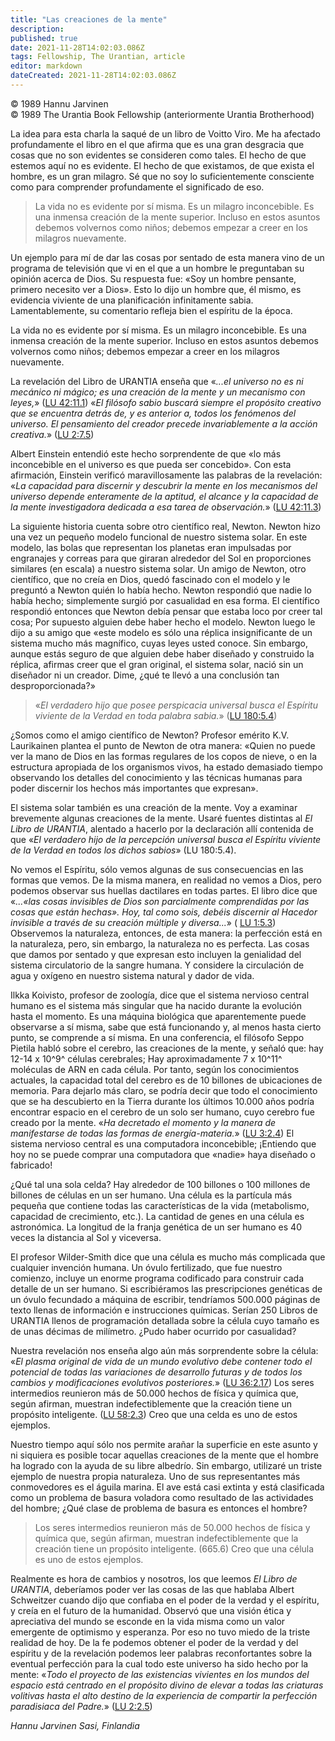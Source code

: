 ```yaml
---
title: "Las creaciones de la mente"
description: 
published: true
date: 2021-11-28T14:02:03.086Z
tags: Fellowship, The Urantian, article
editor: markdown
dateCreated: 2021-11-28T14:02:03.086Z
---
```


<p class="v-card v-sheet theme--light grey lighten-3 px-2">© 1989 Hannu Jarvinen<br>© 1989 The Urantia Book Fellowship (anteriormente Urantia Brotherhood)</p>


La idea para esta charla la saqué de un libro de Voitto Viro. Me ha afectado profundamente el libro en el que afirma que es una gran desgracia que cosas que no son evidentes se consideren como tales. El hecho de que estemos aquí no es evidente. El hecho de que existamos, de que exista el hombre, es un gran milagro. Sé que no soy lo suficientemente consciente como para comprender profundamente el significado de eso.

> La vida no es evidente por sí misma. Es un milagro inconcebible. Es una inmensa creación de la mente superior. Incluso en estos asuntos debemos volvernos como niños; debemos empezar a creer en los milagros nuevamente.

Un ejemplo para mí de dar las cosas por sentado de esta manera vino de un programa de televisión que vi en el que a un hombre le preguntaban su opinión acerca de Dios. Su respuesta fue: «Soy un hombre pensante, primero necesito ver a Dios». Esto lo dijo un hombre que, él mismo, es evidencia viviente de una planificación infinitamente sabia. Lamentablemente, su comentario refleja bien el espíritu de la época.

La vida no es evidente por sí misma. Es un milagro inconcebible. Es una inmensa creación de la mente superior. Incluso en estos asuntos debemos volvernos como niños; debemos empezar a creer en los milagros nuevamente.

La revelación del Libro de URANTIA enseña que «_...el universo no es ni mecánico ni mágico; es una creación de la mente y un mecanismo con leyes,_» ([LU 42:11.1](/es/The_Urantia_Book/42#p11_1)) «_El filósofo sabio buscará siempre el propósito creativo que se encuentra detrás de, y es anterior a, todos los fenómenos del universo. El pensamiento del creador precede invariablemente a la acción creativa._» ([LU 2:7.5](/es/The_Urantia_Book/2#p7_5))

Albert Einstein entendió este hecho sorprendente de que «lo más inconcebible en el universo es que pueda ser concebido». Con esta afirmación, Einstein verificó maravillosamente las palabras de la revelación: «_La capacidad para discernir y descubrir la mente en los mecanismos del universo depende enteramente de la aptitud, el alcance y la capacidad de la mente investigadora dedicada a esa tarea de observación._» ([LU 42:11.3](/es/The_Urantia_Book/42#p11_3))

La siguiente historia cuenta sobre otro científico real, Newton. Newton hizo una vez un pequeño modelo funcional de nuestro sistema solar. En este modelo, las bolas que representan los planetas eran impulsadas por engranajes y correas para que giraran alrededor del Sol en proporciones similares (en escala) a nuestro sistema solar. Un amigo de Newton, otro científico, que no creía en Dios, quedó fascinado con el modelo y le preguntó a Newton quién lo había hecho. Newton respondió que nadie lo había hecho; simplemente surgió por casualidad en esa forma. El científico respondió entonces que Newton debía pensar que estaba loco por creer tal cosa; Por supuesto alguien debe haber hecho el modelo. Newton luego le dijo a su amigo que «este modelo es sólo una réplica insignificante de un sistema mucho más magnífico, cuyas leyes usted conoce. Sin embargo, aunque estás seguro de que alguien debe haber diseñado y construido la réplica, afirmas creer que el gran original, el sistema solar, nació sin un diseñador ni un creador. Dime, ¿qué te llevó a una conclusión tan desproporcionada?»

> «_El verdadero hijo que posee perspicacia universal busca el Espíritu viviente de la Verdad en toda palabra sabia._» ([LU 180:5.4](/es/The_Urantia_Book/180#p5_4))

¿Somos como el amigo científico de Newton? Profesor emérito K.V. Laurikainen plantea el punto de Newton de otra manera: «Quien no puede ver la mano de Dios en las formas regulares de los copos de nieve, o en la estructura apropiada de los organismos vivos, ha estado demasiado tiempo observando los detalles del conocimiento y las técnicas humanas para poder discernir los hechos más importantes que expresan».

El sistema solar también es una creación de la mente. Voy a examinar brevemente algunas creaciones de la mente. Usaré fuentes distintas al _El Libro de URANTIA_, alentado a hacerlo por la declaración allí contenida de que «_El verdadero hijo de la percepción universal busca el Espíritu viviente de la Verdad en todos los dichos sabios_» (LU 180:5.4).

No vemos el Espíritu, sólo vemos algunas de sus consecuencias en las formas que vemos. De la misma manera, en realidad no vemos a Dios, pero podemos observar sus huellas dactilares en todas partes. El libro dice que «_...«las cosas invisibles de Dios son parcialmente comprendidas por las cosas que están hechas». Hoy, tal como sois, debéis discernir al Hacedor invisible a través de su creación múltiple y diversa..._» ( [LU 1:5.3](/es/The_Urantia_Book/1#p5_3)) Observemos la naturaleza, entonces, de esta manera: la perfección está en la naturaleza, pero, sin embargo, la naturaleza no es perfecta. Las cosas que damos por sentado y que expresan esto incluyen la genialidad del sistema circulatorio de la sangre humana. Y considere la circulación de agua y oxígeno en nuestro sistema natural y dador de vida.

Ilkka Koivisto, profesor de zoología, dice que el sistema nervioso central humano es el sistema más singular que ha nacido durante la evolución hasta el momento. Es una máquina biológica que aparentemente puede observarse a sí misma, sabe que está funcionando y, al menos hasta cierto punto, se comprende a sí misma. En una conferencia, el filósofo Seppo Pietila habló sobre el cerebro, las creaciones de la mente, y señaló que: hay 12-14 x 10^9^ células cerebrales; Hay aproximadamente 7 x 10^11^ moléculas de ARN en cada célula. Por tanto, según los conocimientos actuales, la capacidad total del cerebro es de 10 billones de ubicaciones de memoria. Para dejarlo más claro, se podría decir que todo el conocimiento que se ha descubierto en la Tierra durante los últimos 10.000 años podría encontrar espacio en el cerebro de un solo ser humano, cuyo cerebro fue creado por la mente. «_Ha decretado el momento y la manera de manifestarse de todas las formas de energía-materia._» ([LU 3:2.4](/es/The_Urantia_Book/3#p2_4)) El sistema nervioso central es una computadora inconcebible; ¡Entiendo que hoy no se puede comprar una computadora que «nadie» haya diseñado o fabricado!

¿Qué tal una sola celda? Hay alrededor de 100 billones o 100 millones de billones de células en un ser humano. Una célula es la partícula más pequeña que contiene todas las características de la vida (metabolismo, capacidad de crecimiento, etc.). La cantidad de genes en una célula es astronómica. La longitud de la franja genética de un ser humano es 40 veces la distancia al Sol y viceversa.

El profesor Wilder-Smith dice que una célula es mucho más complicada que cualquier invención humana. Un óvulo fertilizado, que fue nuestro comienzo, incluye un enorme programa codificado para construir cada detalle de un ser humano. Si escribiéramos las prescripciones genéticas de un óvulo fecundado a máquina de escribir, tendríamos 500.000 páginas de texto llenas de información e instrucciones químicas. Serían 250 Libros de URANTIA llenos de programación detallada sobre la célula cuyo tamaño es de unas décimas de milímetro. ¿Pudo haber ocurrido por casualidad?

Nuestra revelación nos enseña algo aún más sorprendente sobre la célula: «_El plasma original de vida de un mundo evolutivo debe contener todo el potencial de todas las variaciones de desarrollo futuras y de todos los cambios y modificaciones evolutivos posteriores._» ([LU 36:2.17](/es/The_Urantia_Book/36#p2_17)) Los seres intermedios reunieron más de 50.000 hechos de física y química que, según afirman, muestran indefectiblemente que la creación tiene un propósito inteligente. ([LU 58:2.3](/es/The_Urantia_Book/58#p2_3)) Creo que una celda es uno de estos ejemplos.

Nuestro tiempo aquí sólo nos permite arañar la superficie en este asunto y ni siquiera es posible tocar aquellas creaciones de la mente que el hombre ha logrado con la ayuda de su libre albedrío. Sin embargo, utilizaré un triste ejemplo de nuestra propia naturaleza. Uno de sus representantes más conmovedores es el águila marina. El ave está casi extinta y está clasificada como un problema de basura voladora como resultado de las actividades del hombre; ¿Qué clase de problema de basura es entonces el hombre?

> Los seres intermedios reunieron más de 50.000 hechos de física y química que, según afirman, muestran indefectiblemente que la creación tiene un propósito inteligente. (665.6) Creo que una célula es uno de estos ejemplos.

Realmente es hora de cambios y nosotros, los que leemos _El Libro de URANTIA_, deberíamos poder ver las cosas de las que hablaba Albert Schweitzer cuando dijo que confiaba en el poder de la verdad y el espíritu, y creía en el futuro de la humanidad. Observó que una visión ética y apreciativa del mundo se esconde en la vida misma como un valor emergente de optimismo y esperanza. Por eso no tuvo miedo de la triste realidad de hoy. De la fe podemos obtener el poder de la verdad y del espíritu y de la revelación podemos leer palabras reconfortantes sobre la eventual perfección para la cual todo este universo ha sido hecho por la mente: «_Todo el proyecto de las existencias vivientes en los mundos del espacio está centrado en el propósito divino de elevar a todas las criaturas volitivas hasta el alto destino de la experiencia de compartir la perfección paradisiaca del Padre._» ([LU 2:2.5](/es/The_Urantia_Book/2#p2_5))

_Hannu Jarvinen_
_Sasi, Finlandia_

